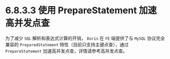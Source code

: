 # 6.8.3.3 使用 PrepareStatement 加速高并发点查

为了减少 `SQL` 解析和表达式计算的开销， `Doris` 在 `FE` 端提供了与 `MySQL` 协议完全兼容的 `PreparedStatement` 特性（目前只支持主键点查），通过 `PrepareStatement` 加速高并发点查，详情请参考高并发点查。
